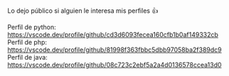 Lo dejo público si alguien le interesa mis perfiles 👍

Perfil de python:  https://vscode.dev/profile/github/cd3d6093fecea160cfb1b0af149332cb
Perfil de php:  https://vscode.dev/profile/github/81998f363fbbc5dbb97058ba2f389dc9
Perfil de java: https://vscode.dev/profile/github/08c723c2ebf5a2a4d0136578ccea13d0
